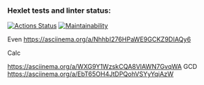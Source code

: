 ### Hexlet tests and linter status:
[![Actions Status](https://github.com/Ksandra91/java-project-61/actions/workflows/hexlet-check.yml/badge.svg)](https://github.com/Ksandra91/java-project-61/actions)
[![Maintainability](https://api.codeclimate.com/v1/badges/7788f1dd45a96ff2a08c/maintainability)](https://codeclimate.com/github/Ksandra91/java-project-61/maintainability)

Even
https://asciinema.org/a/NhhbI276HPaWE9GCKZ9DIAQy6

Calc

https://asciinema.org/a/WXG9Y1WzskCQA8VlAWN7GvqWA
GCD
https://asciinema.org/a/EbT65OH4JtDPQohVSYyYqiAzW

